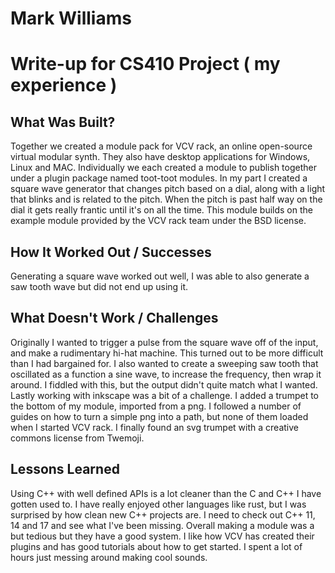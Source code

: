 # Mark Williams 
# Write-up for CS410 Project ( my experience )

## What Was Built?
Together we created a module pack for VCV rack, an online open-source virtual modular synth. They also have desktop applications for Windows, Linux and MAC. Individually we each created a module to publish together under a plugin package named toot-toot modules. In my part I created a square wave generator that changes pitch based on a dial, along with a light that blinks and is related to the pitch. When the pitch is past half way on the dial it gets really frantic until it's on all the time. This module builds on the example module provided by the VCV rack team under the BSD license.

## How It Worked Out / Successes
Generating a square wave worked out well, I was able to also generate a saw tooth wave but did not end up using it.

## What Doesn't Work / Challenges
Originally I wanted to trigger a pulse from the square wave off of the input, and make a rudimentary hi-hat machine. This turned out to be more difficult than I had bargained for. I also wanted to create a sweeping saw tooth that oscillated as a function a sine wave, to increase the frequency, then wrap it around. I fiddled with this, but the output didn't quite match what I wanted. Lastly working with inkscape was a bit of a challenge. I added a trumpet to the bottom of my module, imported from a png. I followed a number of guides on how to turn a simple png into a path, but none of them loaded when I started VCV rack. I finally found an svg trumpet with a creative commons license from Twemoji.

## Lessons Learned
Using C++ with well defined APIs is a lot cleaner than the C and C++ I have gotten used to. I have really enjoyed other languages like rust, but I was surprised by how clean new C++ projects are. I need to check out C++ 11, 14 and 17 and see what I've been missing. Overall making a module was a but tedious but they have a good system. I like how VCV has created their plugins and has good tutorials about how to get started. I spent a lot of hours just messing around making cool sounds.

